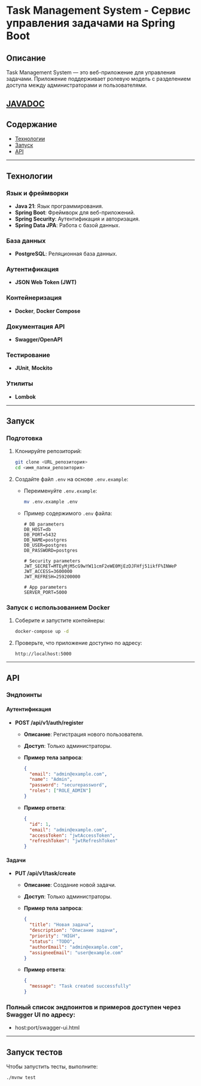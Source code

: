 # Task Management System - Сервис управления задачами на Spring Boot

## Описание
Task Management System — это веб-приложение для управления задачами. Приложение поддерживает ролевую модель с разделением доступа между администраторами и пользователями.

[JAVADOC](./apidocs/index.html)
---

## Содержание

- [Технологии](#технологии)
- [Запуск](#запуск)
- [API](#api)

---

## Технологии

### Язык и фреймворки
- **Java 21**: Язык программирования.
- **Spring Boot**: Фреймворк для веб-приложений.
- **Spring Security**: Аутентификация и авторизация.
- **Spring Data JPA**: Работа с базой данных.

### База данных
- **PostgreSQL**: Реляционная база данных.

### Аутентификация
- **JSON Web Token (JWT)**

### Контейнеризация
- **Docker**, **Docker Compose**

### Документация API
- **Swagger/OpenAPI**

### Тестирование
- **JUnit**, **Mockito**

### Утилиты
- **Lombok**

---

## Запуск

### Подготовка

1. Клонируйте репозиторий:
    ```bash
    git clone <URL_репозитория>
    cd <имя_папки_репозитория>
    ```

2. Создайте файл `.env` на основе `.env.example`:
    - Переименуйте `.env.example`:
        ```bash
        mv .env.example .env
        ```

    - Пример содержимого `.env` файла:
        ```dotenv
        # DB parameters
        DB_HOST=db
        DB_PORT=5432
        DB_NAME=postgres
        DB_USER=postgres
        DB_PASSWORD=postgres

        # Security parameters
        JWT_SECRET=MTEyMjM5cG9wYW11cmF2eWE0MjEzDJFHfj51ikfF%INWeP
        JWT_ACCESS=3600000
        JWT_REFRESH=259200000

        # App parameters
        SERVER_PORT=5000
        ```

### Запуск с использованием Docker

1. Соберите и запустите контейнеры:
    ```bash
    docker-compose up -d
    ```

2. Проверьте, что приложение доступно по адресу:
    ```
    http://localhost:5000
    ```

---

## API

### Эндпоинты

#### Аутентификация

- **POST /api/v1/auth/register**
    - **Описание**: Регистрация нового пользователя.
    - **Доступ**: Только администраторы.
    - **Пример тела запроса**:
        ```json
        {
          "email": "admin@example.com",
          "name": "Admin",
          "password": "securepassword",
          "roles": ["ROLE_ADMIN"]
        }
        ```

    - **Пример ответа**:
        ```json
        {
          "id": 1,
          "email": "admin@example.com",
          "accessToken": "jwtAccessToken",
          "refreshToken": "jwtRefreshToken"
        }
        ```

#### Задачи

- **PUT /api/v1/task/create**
    - **Описание**: Создание новой задачи.
    - **Доступ**: Только администраторы.
    - **Пример тела запроса**:
        ```json
        {
          "title": "Новая задача",
          "description": "Описание задачи",
          "priority": "HIGH",
          "status": "TODO",
          "authorEmail": "admin@example.com",
          "assigneeEmail": "user@example.com"
        }
        ```

    - **Пример ответа**:
        ```json
        {
          "message": "Task created successfully"
        }
        ```

### Полный список эндпоинтов и примеров доступен через Swagger UI по адресу:

- host:port/swagger-ui.html

---

## Запуск тестов

Чтобы запустить тесты, выполните:
```bash
./mvnw test
```